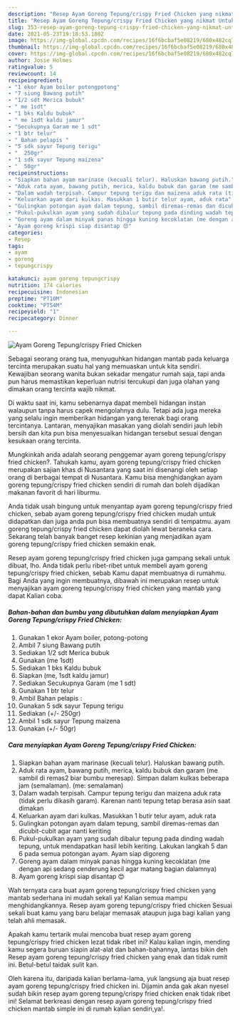 ```yaml
---
description: "Resep Ayam Goreng Tepung/crispy Fried Chicken yang nikmat Untuk Jualan"
title: "Resep Ayam Goreng Tepung/crispy Fried Chicken yang nikmat Untuk Jualan"
slug: 353-resep-ayam-goreng-tepung-crispy-fried-chicken-yang-nikmat-untuk-jualan
date: 2021-05-23T19:18:53.180Z
image: https://img-global.cpcdn.com/recipes/16f6bcbaf5e08219/680x482cq70/ayam-goreng-tepungcrispy-fried-chicken-foto-resep-utama.jpg
thumbnail: https://img-global.cpcdn.com/recipes/16f6bcbaf5e08219/680x482cq70/ayam-goreng-tepungcrispy-fried-chicken-foto-resep-utama.jpg
cover: https://img-global.cpcdn.com/recipes/16f6bcbaf5e08219/680x482cq70/ayam-goreng-tepungcrispy-fried-chicken-foto-resep-utama.jpg
author: Josie Holmes
ratingvalue: 5
reviewcount: 14
recipeingredient:
- "1 ekor Ayam boiler potongpotong"
- "7 siung Bawang putih"
- "1/2 sdt Merica bubuk"
- " me 1sdt"
- "1 bks Kaldu bubuk"
- " me 1sdt kaldu jamur"
- "Secukupnya Garam me 1 sdt"
- "1 btr telur"
- " Bahan pelapis "
- "5 sdk sayur Tepung terigu"
- "  250gr"
- "1 sdk sayur Tepung maizena"
- "  50gr"
recipeinstructions:
- "Siapkan bahan ayam marinase (kecuali telur). Haluskan bawang putih."
- "Aduk rata ayam, bawang putih, merica, kaldu bubuk dan garam (me sambil di remas2 biar bumbu meresap). Simpan dalam kulkas beberapa jam (semalaman). (me: semalaman)"
- "Dalam wadah terpisah. Campur tepung terigu dan maizena aduk rata (tidak perlu dikasih garam). Karenan nanti tepung tetap berasa asin saat dimakan"
- "Keluarkan ayam dari kulkas. Masukkan 1 butir telur ayam, aduk rata"
- "Gulingkan potongan ayam dalam tepung, sambil diremas-remas dan dicubit-cubit agar nanti keriting"
- "Pukul-pukulkan ayam yang sudah dibalur tepung pada dinding wadah tepung, untuk mendapatkan hasil lebih keriting. Lakukan langkah 5 dan 6 pada semua potongan ayam. Ayam siap digoreng"
- "Goreng ayam dalam minyak panas hingga kuning kecoklatan (me dengan api sedang cenderung kecil agar matang bagian dalamnya)"
- "Ayam goreng krispi siap disantap 😍"
categories:
- Resep
tags:
- ayam
- goreng
- tepungcrispy

katakunci: ayam goreng tepungcrispy 
nutrition: 174 calories
recipecuisine: Indonesian
preptime: "PT10M"
cooktime: "PT54M"
recipeyield: "1"
recipecategory: Dinner

---
```



![Ayam Goreng Tepung/crispy Fried Chicken](https://img-global.cpcdn.com/recipes/16f6bcbaf5e08219/680x482cq70/ayam-goreng-tepungcrispy-fried-chicken-foto-resep-utama.jpg)

Sebagai seorang orang tua, menyuguhkan hidangan mantab pada keluarga tercinta merupakan suatu hal yang memuaskan untuk kita sendiri. Kewajiban seorang  wanita bukan sekadar mengatur rumah saja, tapi anda pun harus memastikan keperluan nutrisi tercukupi dan juga olahan yang dimakan orang tercinta wajib nikmat.

Di waktu  saat ini, kamu sebenarnya dapat membeli hidangan instan walaupun tanpa harus capek mengolahnya dulu. Tetapi ada juga mereka yang selalu ingin memberikan hidangan yang terenak bagi orang tercintanya. Lantaran, menyajikan masakan yang diolah sendiri jauh lebih bersih dan kita pun bisa menyesuaikan hidangan tersebut sesuai dengan kesukaan orang tercinta. 



Mungkinkah anda adalah seorang penggemar ayam goreng tepung/crispy fried chicken?. Tahukah kamu, ayam goreng tepung/crispy fried chicken merupakan sajian khas di Nusantara yang saat ini disenangi oleh setiap orang di berbagai tempat di Nusantara. Kamu bisa menghidangkan ayam goreng tepung/crispy fried chicken sendiri di rumah dan boleh dijadikan makanan favorit di hari liburmu.

Anda tidak usah bingung untuk menyantap ayam goreng tepung/crispy fried chicken, sebab ayam goreng tepung/crispy fried chicken mudah untuk didapatkan dan juga anda pun bisa membuatnya sendiri di tempatmu. ayam goreng tepung/crispy fried chicken dapat diolah lewat beraneka cara. Sekarang telah banyak banget resep kekinian yang menjadikan ayam goreng tepung/crispy fried chicken semakin enak.

Resep ayam goreng tepung/crispy fried chicken juga gampang sekali untuk dibuat, lho. Anda tidak perlu ribet-ribet untuk membeli ayam goreng tepung/crispy fried chicken, sebab Kamu dapat membuatnya di rumahmu. Bagi Anda yang ingin membuatnya, dibawah ini merupakan resep untuk menyajikan ayam goreng tepung/crispy fried chicken yang mantab yang dapat Kalian coba.

<!--inarticleads1-->

##### Bahan-bahan dan bumbu yang dibutuhkan dalam menyiapkan Ayam Goreng Tepung/crispy Fried Chicken:

1. Gunakan 1 ekor Ayam boiler, potong-potong
1. Ambil 7 siung Bawang putih
1. Sediakan 1/2 sdt Merica bubuk
1. Gunakan  (me 1sdt)
1. Sediakan 1 bks Kaldu bubuk
1. Siapkan  (me, 1sdt kaldu jamur)
1. Sediakan Secukupnya Garam (me 1 sdt)
1. Gunakan 1 btr telur
1. Ambil  Bahan pelapis :
1. Gunakan 5 sdk sayur Tepung terigu
1. Sediakan  (+/- 250gr)
1. Ambil 1 sdk sayur Tepung maizena
1. Gunakan  (+/- 50gr)




<!--inarticleads2-->

##### Cara menyiapkan Ayam Goreng Tepung/crispy Fried Chicken:

1. Siapkan bahan ayam marinase (kecuali telur). Haluskan bawang putih.
1. Aduk rata ayam, bawang putih, merica, kaldu bubuk dan garam (me sambil di remas2 biar bumbu meresap). Simpan dalam kulkas beberapa jam (semalaman). (me: semalaman)
1. Dalam wadah terpisah. Campur tepung terigu dan maizena aduk rata (tidak perlu dikasih garam). Karenan nanti tepung tetap berasa asin saat dimakan
1. Keluarkan ayam dari kulkas. Masukkan 1 butir telur ayam, aduk rata
1. Gulingkan potongan ayam dalam tepung, sambil diremas-remas dan dicubit-cubit agar nanti keriting
1. Pukul-pukulkan ayam yang sudah dibalur tepung pada dinding wadah tepung, untuk mendapatkan hasil lebih keriting. Lakukan langkah 5 dan 6 pada semua potongan ayam. Ayam siap digoreng
1. Goreng ayam dalam minyak panas hingga kuning kecoklatan (me dengan api sedang cenderung kecil agar matang bagian dalamnya)
1. Ayam goreng krispi siap disantap 😍




Wah ternyata cara buat ayam goreng tepung/crispy fried chicken yang mantab sederhana ini mudah sekali ya! Kalian semua mampu menghidangkannya. Resep ayam goreng tepung/crispy fried chicken Sesuai sekali buat kamu yang baru belajar memasak ataupun juga bagi kalian yang telah ahli memasak.

Apakah kamu tertarik mulai mencoba buat resep ayam goreng tepung/crispy fried chicken lezat tidak ribet ini? Kalau kalian ingin, mending kamu segera buruan siapin alat-alat dan bahan-bahannya, lantas bikin deh Resep ayam goreng tepung/crispy fried chicken yang enak dan tidak rumit ini. Betul-betul taidak sulit kan. 

Oleh karena itu, daripada kalian berlama-lama, yuk langsung aja buat resep ayam goreng tepung/crispy fried chicken ini. Dijamin anda gak akan nyesel sudah bikin resep ayam goreng tepung/crispy fried chicken enak tidak ribet ini! Selamat berkreasi dengan resep ayam goreng tepung/crispy fried chicken mantab simple ini di rumah kalian sendiri,ya!.

